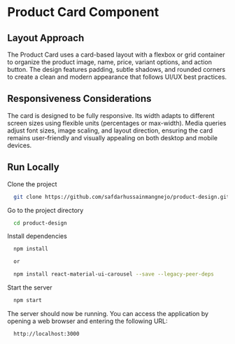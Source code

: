 # Product Card Component

## Layout Approach

The Product Card uses a card-based layout with a flexbox or grid container to organize the product image, name, price, variant options, and action button. The design features padding, subtle shadows, and rounded corners to create a clean and modern appearance that follows UI/UX best practices.

## Responsiveness Considerations

The card is designed to be fully responsive. Its width adapts to different screen sizes using flexible units (percentages or max-width). Media queries adjust font sizes, image scaling, and layout direction, ensuring the card remains user-friendly and visually appealing on both desktop and mobile devices.

## Run Locally

Clone the project

```bash
  git clone https://github.com/safdarhussainmangnejo/product-design.git
```

Go to the project directory

```bash
  cd product-design
```

Install dependencies

```bash
  npm install

  or

  npm install react-material-ui-carousel --save --legacy-peer-deps
```

Start the server

```bash
  npm start
```

The server should now be running. You can access the application by opening a web browser and entering the following URL:

```bash
  http://localhost:3000
```
